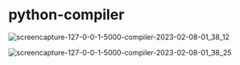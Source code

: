 # python-compiler

![screencapture-127-0-0-1-5000-compiler-2023-02-08-01_38_12](https://user-images.githubusercontent.com/70210601/217353046-23b0a5b0-5d62-41df-8c27-47b6e8258dca.png)

![screencapture-127-0-0-1-5000-compiler-2023-02-08-01_38_25](https://user-images.githubusercontent.com/70210601/217353059-291cfd91-ee70-4100-a4d1-49390bac0149.png)
